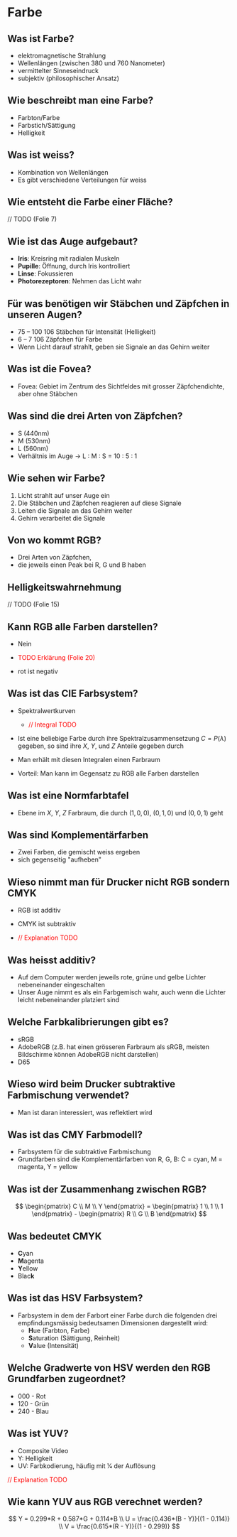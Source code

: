# Farbe



## Was ist Farbe?

* elektromagnetische Strahlung
* Wellenlängen (zwischen 380 und 760 Nanometer)
* vermittelter Sinneseindruck
* subjektiv (philosophischer Ansatz)



## Wie beschreibt man eine Farbe?

* Farbton/Farbe
* Farbstich/Sättigung
* Helligkeit



## Was ist weiss?

* Kombination von Wellenlängen
* Es gibt verschiedene Verteilungen für weiss



## Wie entsteht die Farbe einer Fläche?

// TODO (Folie 7)



## Wie ist das Auge aufgebaut?

* **Iris**: Kreisring mit radialen Muskeln
* **Pupille**: Öffnung, durch Iris kontrolliert
* **Linse**: Fokussieren
* **Photorezeptoren**: Nehmen das Licht wahr



## Für was benötigen wir Stäbchen und Zäpfchen in unseren Augen?

- 75 – 100 106 Stäbchen für Intensität (Helligkeit)
- 6 – 7 106 Zäpfchen für Farbe
- Wenn Licht darauf strahlt, geben sie Signale an das Gehirn weiter



## Was ist die Fovea?

- Fovea: Gebiet im Zentrum des Sichtfeldes mit grosser Zäpfchendichte, aber ohne Stäbchen



## Was sind die drei Arten von Zäpfchen?

* S (440nm)
* M (530nm)
* L (560nm)
* Verhältnis im Auge $\to$ L : M : S = 10 : 5 : 1



## Wie sehen wir Farbe?

1. Licht strahlt auf unser Auge ein
2. Die Stäbchen und Zäpfchen reagieren auf diese Signale
3. Leiten die Signale an das Gehirn weiter
4. Gehirn verarbeitet die Signale



## Von wo kommt RGB?

* Drei Arten von Zäpfchen,
* die jeweils einen Peak bei R, G und B haben



## Helligkeitswahrnehmung

// TODO (Folie 15)



## Kann RGB alle Farben darstellen?

* Nein

* <p style="color:red">TODO Erklärung (Folie 20) </p>

* rot ist negativ



## Was ist das CIE Farbsystem?

* Spektralwertkurven

  * <p style="color:red">// Integral TODO</p>

* Ist eine beliebige Farbe durch ihre Spektralzusammensetzung $C = P(\lambda)$ gegeben, so sind ihre $X$, $Y$, und $Z$ Anteile gegeben durch

* Man erhält mit diesen Integralen einen Farbraum

* Vorteil: Man kann im Gegensatz zu RGB alle Farben darstellen



## Was ist eine Normfarbtafel

* Ebene im $X$, $Y$, $Z$ Farbraum, die durch $(1,0,0)$, $(0,1,0)$ und $(0,0,1)$ geht



## Was sind Komplementärfarben

* Zwei Farben, die gemischt weiss ergeben
* sich gegenseitig "aufheben"



## Wieso nimmt man für Drucker nicht RGB sondern CMYK

* RGB ist additiv

* CMYK ist subtraktiv

* <p style="color:red">// Explanation TODO</p>



## Was heisst additiv?

* Auf dem Computer werden jeweils rote, grüne und gelbe Lichter nebeneinander eingeschalten
* Unser Auge nimmt es als ein Farbgemisch wahr, auch wenn die Lichter leicht nebeneinander platziert sind



## Welche Farbkalibrierungen gibt es?

* sRGB
* AdobeRGB 
  (z.B. hat einen grösseren Farbraum als sRGB, meisten Bildschirme können AdobeRGB nicht darstellen)
* D65



## Wieso wird beim Drucker subtraktive Farbmischung verwendet?

* Man ist daran interessiert, was reflektiert wird



## Was ist das CMY Farbmodell?

* Farbsystem für die subtraktive Farbmischung
* Grundfarben sind die Komplementärfarben von R, G, B:
  C = cyan, M = magenta, Y = yellow



## Was ist der Zusammenhang zwischen RGB?


$$
\begin{pmatrix}
C \\
M \\
Y 
\end{pmatrix} = 
\begin{pmatrix}
1 \\
1 \\
1 
\end{pmatrix} -
\begin{pmatrix}
R \\
G \\
B 
\end{pmatrix}
$$


## Was bedeutet CMYK

* **C**yan
* **M**agenta
* **Y**ellow
* Blac**k**

## Was ist das HSV Farbsystem?

* Farbsystem in dem der Farbort einer Farbe durch die folgenden drei empfindungsmässig bedeutsamen Dimensionen dargestellt wird:
  * **H**ue (Farbton, Farbe)
  * **S**aturation (Sättigung, Reinheit)
  * **V**alue (Intensität)



## Welche Gradwerte von HSV werden den RGB Grundfarben zugeordnet?

* 000 - Rot
* 120 - Grün
* 240 - Blau



## Was ist YUV?

* Composite Video
* Y: Helligkeit
* UV: Farbkodierung, häufig mit 1⁄4 der Auflösung

<p style="color:red">// Explanation TODO</p>



## Wie kann YUV aus RGB verechnet werden?

$$
Y = 0.299*R + 0.587*G + 0.114*B \\
U = \frac{0.436*(B - Y)}{(1 - 0.114)} \\
V = \frac{0.615*(R - Y)}{(1 - 0.299)}
$$

